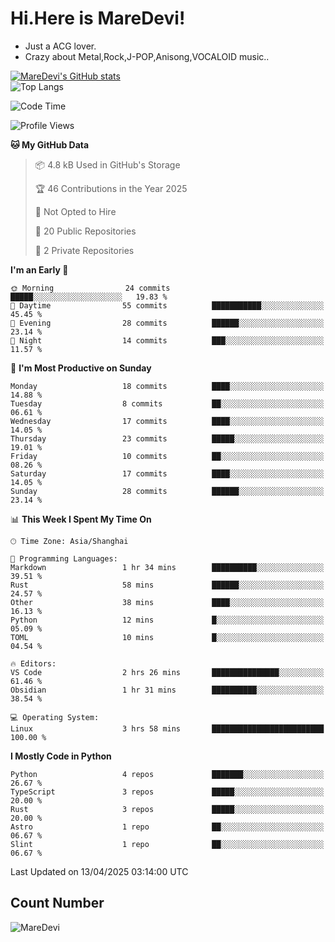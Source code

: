 # Hi.Here is MareDevi!

- Just a ACG lover.
- Crazy about Metal,Rock,J-POP,Anisong,VOCALOID music..

[![MareDevi's GitHub stats](https://github-readme-stats.vercel.app/api?username=MareDevi&show_icons=true&theme=algolia)](https://github.com/anuraghazra/github-readme-stats)  
![Top Langs](https://github-readme-stats.vercel.app/api/top-langs/?username=MareDevi&layout=compact&theme=algolia)

<!--START_SECTION:waka-->
![Code Time](http://img.shields.io/badge/Code%20Time-111%20hrs%208%20mins-blue)

![Profile Views](http://img.shields.io/badge/Profile%20Views-0-blue)

**🐱 My GitHub Data** 

> 📦 4.8 kB Used in GitHub's Storage 
 > 
> 🏆 46 Contributions in the Year 2025
 > 
> 🚫 Not Opted to Hire
 > 
> 📜 20 Public Repositories 
 > 
> 🔑 2 Private Repositories 
 > 
**I'm an Early 🐤** 

```text
🌞 Morning                24 commits          █████░░░░░░░░░░░░░░░░░░░░   19.83 % 
🌆 Daytime                55 commits          ███████████░░░░░░░░░░░░░░   45.45 % 
🌃 Evening                28 commits          ██████░░░░░░░░░░░░░░░░░░░   23.14 % 
🌙 Night                  14 commits          ███░░░░░░░░░░░░░░░░░░░░░░   11.57 % 
```
📅 **I'm Most Productive on Sunday** 

```text
Monday                   18 commits          ████░░░░░░░░░░░░░░░░░░░░░   14.88 % 
Tuesday                  8 commits           ██░░░░░░░░░░░░░░░░░░░░░░░   06.61 % 
Wednesday                17 commits          ████░░░░░░░░░░░░░░░░░░░░░   14.05 % 
Thursday                 23 commits          █████░░░░░░░░░░░░░░░░░░░░   19.01 % 
Friday                   10 commits          ██░░░░░░░░░░░░░░░░░░░░░░░   08.26 % 
Saturday                 17 commits          ████░░░░░░░░░░░░░░░░░░░░░   14.05 % 
Sunday                   28 commits          ██████░░░░░░░░░░░░░░░░░░░   23.14 % 
```


📊 **This Week I Spent My Time On** 

```text
🕑︎ Time Zone: Asia/Shanghai

💬 Programming Languages: 
Markdown                 1 hr 34 mins        ██████████░░░░░░░░░░░░░░░   39.51 % 
Rust                     58 mins             ██████░░░░░░░░░░░░░░░░░░░   24.57 % 
Other                    38 mins             ████░░░░░░░░░░░░░░░░░░░░░   16.13 % 
Python                   12 mins             █░░░░░░░░░░░░░░░░░░░░░░░░   05.09 % 
TOML                     10 mins             █░░░░░░░░░░░░░░░░░░░░░░░░   04.54 % 

🔥 Editors: 
VS Code                  2 hrs 26 mins       ███████████████░░░░░░░░░░   61.46 % 
Obsidian                 1 hr 31 mins        ██████████░░░░░░░░░░░░░░░   38.54 % 

💻 Operating System: 
Linux                    3 hrs 58 mins       █████████████████████████   100.00 % 
```

**I Mostly Code in Python** 

```text
Python                   4 repos             ███████░░░░░░░░░░░░░░░░░░   26.67 % 
TypeScript               3 repos             █████░░░░░░░░░░░░░░░░░░░░   20.00 % 
Rust                     3 repos             █████░░░░░░░░░░░░░░░░░░░░   20.00 % 
Astro                    1 repo              ██░░░░░░░░░░░░░░░░░░░░░░░   06.67 % 
Slint                    1 repo              ██░░░░░░░░░░░░░░░░░░░░░░░   06.67 % 
```




 Last Updated on 13/04/2025 03:14:00 UTC
<!--END_SECTION:waka-->

## Count Number
![MareDevi](https://count.getloli.com/get/@maredevi?theme=moebooru-h)  

<!---
MareDevi/MareDevi is a ✨ special ✨ repository because its `README.md` (this file) appears on your GitHub profile.
You can click the Preview link to take a look at your changes.
--->
